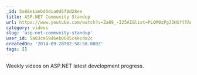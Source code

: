 ```yaml
---
_id: 5a88e1aebd6dca0d5f0d28ee
title: ASP.NET Community Standup
url: https://www.youtube.com/watch?v=Za89_-I25AI&list=PL0M0zPgJ3HSftTAAHttA3JQU4vOjXFquF
category: videos
slug: 'asp-net-community-standup'
user_id: 5a83ce59d6eb0005c4ecda2c
createdOn: '2014-09-20T02:58:58.000Z'
tags: []
---
```


Weekly videos on ASP.NET latest development progress.
